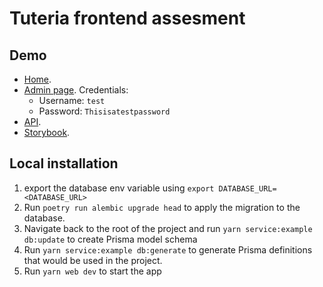 # Tuteria frontend assesment

## Demo
- [Home](https://frontend-assessment-v1-qe9442iob.vercel.app).
- [Admin page](https://frontend-assessment-v1-qe9442iob.vercel.app/admin).
    Credentials:
    - Username: `test`
    - Password: `Thisisatestpassword`
- [API](https://frontend-assessment-v1-qe9442iob.vercel.app/api).
- [Storybook](https://frontend-assessment-a.vercel.app/?path=/story/components-notelist--default).

## Local installation
1. export the database env variable using `export DATABASE_URL=<DATABASE_URL>`
2. Run `poetry run alembic upgrade head` to apply the migration to the database.
3. Navigate back to the root of the project and run `yarn service:example db:update` to create Prisma model schema
4. Run `yarn service:example db:generate` to generate Prisma definitions that would be used in the project.
5. Run `yarn web dev` to start the app
